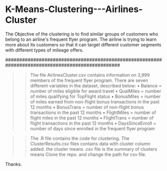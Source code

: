 
# K-Means-Clustering---Airlines-Cluster
The Objective of the clustering is to find similar groups of customers who belong to an airline's frequent flyer program. The airline is trying to learn more about its customers so that it can target different customer segments with different types of mileage offers.

#################################################################################################
>> The file AirlinesCluster.csv contains information on 3,999 members of the frequent flyer program.
There are seven different variables in the dataset, described below:
•	Balance = number of miles eligible for award travel
•	QualMiles = number of miles qualifying for TopFlight status
•	BonusMiles = number of miles earned from non-flight bonus transactions in the past 12 months
•	BonusTrans = number of non-flight bonus transactions in the past 12 months
•	FlightMiles = number of flight miles in the past 12 months
•	FlightTrans = number of flight transactions in the past 12 months
•	DaysSinceEnroll = number of days since enrolled in the frequent flyer program

>> The .R file contains the code for clustering.
>> The ClusterResults.csv files contains data with cluster column added.
>> the cluster means .csv file is the summary of clusters means
>> Clone the repo. and change the path for csv file.

Thanks.

